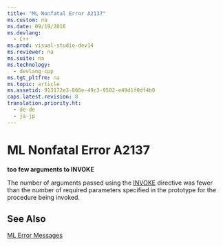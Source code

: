 ```yaml
---
title: "ML Nonfatal Error A2137"
ms.custom: na
ms.date: 09/19/2016
ms.devlang: 
  - C++
ms.prod: visual-studio-dev14
ms.reviewer: na
ms.suite: na
ms.technology: 
  - devlang-cpp
ms.tgt_pltfrm: na
ms.topic: article
ms.assetid: 913172e3-866e-49c3-9502-e49d1f0df4b0
caps.latest.revision: 8
translation.priority.ht: 
  - de-de
  - ja-jp
---
```

# ML Nonfatal Error A2137
**too few arguments to INVOKE**  
  
 The number of arguments passed using the [INVOKE](../vs140/INVOKE.md) directive was fewer than the number of required parameters specified in the prototype for the procedure being invoked.  
  
## See Also  
 [ML Error Messages](../vs140/ML-Error-Messages.md)